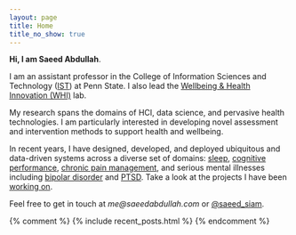 ```yaml
---
layout: page
title: Home
title_no_show: true
---
```


**Hi, I am Saeed Abdullah**.

I am an assistant professor in the College of Information Sciences
and Technology ([IST][ist-link]) at Penn State. I also lead the
[Wellbeing & Health Innovation (WHI)][whi-lab] lab.

My research spans the domains of HCI, data science, and pervasive
health technologies. I am particularly interested in developing
novel assessment and intervention methods to support health and
wellbeing.

In recent years, I have designed, developed, and deployed ubiquitous
and data-driven systems across a diverse set of domains: [sleep][sleep],
[cognitive performance][alertness], [chronic pain management][pain],
and serious mental illnesses including [bipolar disorder][bd-project]
and [PTSD][ptsd]. Take a look at the projects I have been [working
on][projects].


Feel free to get in touch at _me@saeedabdullah.com_ or
[@saeed_siam][twitter].

{% comment %}
{% include recent_posts.html %}
{% endcomment %}



[whi-lab]: https://whilab.org/
[ist-link]: https://ist.psu.edu/
[clockwise-project]: https://whilab.org/projects/clockwise.html
[bd-project]: https://whilab.org/projects/bd-prediction.html
[pain]: https://whilab.org/projects/ca-chronic-pain
[ptsd]: https://whilab.org/projects/ca-ptsd.html
[alertness]: https://whilab.org/projects/alertness-performance.html
[sleep]: https://whilab.org/projects/cr-distruption-phone-sensing.html
[twitter]: https://twitter.com/saeed_siam
[prospective]: https://whilab.org/prospective-students.html
[projects]: https://whilab.org/projects/
